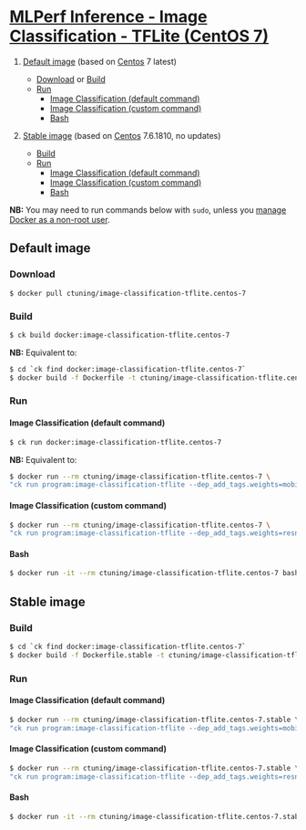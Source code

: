# [MLPerf Inference - Image Classification - TFLite (CentOS 7)](https://hub.docker.com/r/ctuning/image-classification-tflite.centos-7)

1. [Default image](#image_default) (based on [Centos](https://hub.docker.com/_/centos/) 7 latest)
    - [Download](#image_default_download) or [Build](#image_default_build)
    - [Run](#image_default_run)
        - [Image Classification (default command)](#image_default_run_default)
        - [Image Classification (custom command)](#image_default_run_custom)
        - [Bash](#image_default_run_bash)

1. [Stable image](#image_stable) (based on [Centos](https://hub.docker.com/_/centos/) 7.6.1810, no updates)
    - [Build](#image_stable_build)
    - [Run](#image_stable_run)
        - [Image Classification (default command)](#image_stable_run_default)
        - [Image Classification (custom command)](#image_stable_run_custom)
        - [Bash](#image_stable_run_bash)

**NB:** You may need to run commands below with `sudo`, unless you
[manage Docker as a non-root user](https://docs.docker.com/install/linux/linux-postinstall/#manage-docker-as-a-non-root-user).

<a name="image_default"></a>
## Default image

<a name="image_default_download"></a>
### Download
```
$ docker pull ctuning/image-classification-tflite.centos-7
```

<a name="image_default_build"></a>
### Build
```bash
$ ck build docker:image-classification-tflite.centos-7
```
**NB:** Equivalent to:
```bash
$ cd `ck find docker:image-classification-tflite.centos-7`
$ docker build -f Dockerfile -t ctuning/image-classification-tflite.centos-7 .
```

<a name="image_default_run"></a>
### Run

<a name="image_default_run_default"></a>
#### Image Classification (default command)
```bash
$ ck run docker:image-classification-tflite.centos-7
```
**NB:** Equivalent to:
```bash
$ docker run --rm ctuning/image-classification-tflite.centos-7 \
"ck run program:image-classification-tflite --dep_add_tags.weights=mobilenet,non-quantized --env.CK_BATCH_COUNT=2"
```

<a name="image_default_run_custom"></a>
#### Image Classification (custom command)
```bash
$ docker run --rm ctuning/image-classification-tflite.centos-7 \
"ck run program:image-classification-tflite --dep_add_tags.weights=resnet,no-argmax --env.CK_BATCH_COUNT=10"
```

<a name="image_default_run_bash"></a>
#### Bash
```bash
$ docker run -it --rm ctuning/image-classification-tflite.centos-7 bash
```


<a name="image_stable"></a>
## Stable image

<a name="image_stable_build"></a>
### Build
```bash
$ cd `ck find docker:image-classification-tflite.centos-7`
$ docker build -f Dockerfile.stable -t ctuning/image-classification-tflite.centos-7.stable .
```

<a name="image_stable_run"></a>
### Run

<a name="image_stable_run_default"></a>
#### Image Classification (default command)
```bash
$ docker run --rm ctuning/image-classification-tflite.centos-7.stable \
"ck run program:image-classification-tflite --dep_add_tags.weights=mobilenet,non-quantized --env.CK_BATCH_COUNT=2"
```

<a name="image_stable_run_custom"></a>
#### Image Classification (custom command)
```bash
$ docker run --rm ctuning/image-classification-tflite.centos-7.stable \
"ck run program:image-classification-tflite --dep_add_tags.weights=resnet,no-argmax --env.CK_BATCH_COUNT=10"
```

<a name="image_stable_run_bash"></a>
#### Bash
```bash
$ docker run -it --rm ctuning/image-classification-tflite.centos-7.stable bash
```
